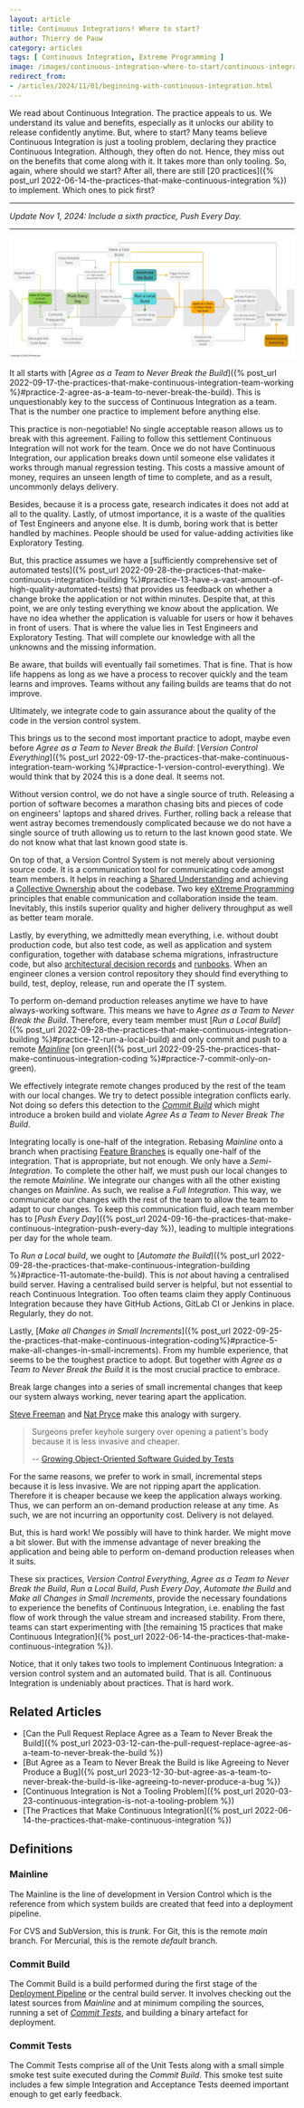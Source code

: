```yaml
---
layout: article
title: Continuous Integrations! Where to start?
author: Thierry de Pauw
category: articles
tags: [ Continuous Integration, Extreme Programming ]
image: /images/continuous-integration-where-to-start/continuous-integration-where-to-start.jpg
redirect_from:
- /articles/2024/11/01/beginning-with-continuous-integration.html
---
```


We read about Continuous Integration. The practice appeals to us. We understand its value and benefits, especially as it unlocks our ability to release confidently anytime. But, where to start? Many teams believe Continuous Integration is just a tooling problem, declaring they practice Continuous Integration. Although, they often do not. Hence, they miss out on the benefits that come along with it. It takes more than only tooling. So, again, where should we start? After all, there are still [20 practices]({% post_url 2022-06-14-the-practices-that-make-continuous-integration %}) to implement. Which ones to pick first?

---

*Update Nov 1, 2024: Include a sixth practice, Push Every Day.*

---

![Continuous Integration! Where to start?](/images/continuous-integration-where-to-start/continuous-integration-where-to-start.jpg)

It all starts with [*Agree as a Team to Never Break the Build*]({% post_url 2022-09-17-the-practices-that-make-continuous-integration-team-working %}#practice-2-agree-as-a-team-to-never-break-the-build). This is unquestionably key to the success of Continuous Integration as a team. That is the number one practice to implement before anything else.

This practice is non-negotiable! No single acceptable reason allows us to break with this agreement. Failing to follow this settlement Continuous Integration will not work for the team. Once we do not have Continuous Integration, our application breaks down until someone else validates it works through manual regression testing. This costs a massive amount of money, requires an unseen length of time to complete, and as a result, uncommonly delays delivery.

Besides, because it is a process gate, research indicates it does not add at all to the quality. Lastly, of utmost importance, it is a waste of the qualities of Test Engineers and anyone else. It is dumb, boring work that is better handled by machines. People should be used for value-adding activities like Exploratory Testing.

But, this practice assumes we have a [sufficiently comprehensive set of automated tests]({% post_url 2022-09-28-the-practices-that-make-continuous-integration-building %}#practice-13-have-a-vast-amount-of-high-quality-automated-tests) that provides us feedback on whether a change broke the application or not within minutes. Despite that, at this point, we are only testing everything we know about the application. We have no idea whether the application is valuable for users or how it behaves in front of users. That is where the value lies in Test Engineers and Exploratory Testing. That will complete our knowledge with all the unknowns and the missing information.

Be aware, that builds will eventually fail sometimes. That is fine. That is how life happens as long as we have a process to recover quickly and the team learns and improves. Teams without any failing builds are teams that do not improve.

Ultimately, we integrate code to gain assurance about the quality of the code in the version control system.

This brings us to the second most important practice to adopt, maybe even before *Agree as a Team to Never Break the Build*: [*Version Control Everything*]({% post_url 2022-09-17-the-practices-that-make-continuous-integration-team-working %}#practice-1-version-control-everything). We would think that by 2024 this is a done deal. It seems not.

Without version control, we do not have a single source of truth. Releasing a portion of software becomes a marathon chasing bits and pieces of code on engineers' laptops and shared drives. Further, rolling back a release that went astray becomes tremendously complicated because we do not have a single source of truth allowing us to return to the last known good state. We do not know what that last known good state is.

On top of that, a Version Control System is not merely about versioning source code. It is a communication tool for communicating code amongst team members. It helps in reaching a [Shared Understanding](https://en.wikipedia.org/wiki/Extreme_programming_practices#Shared_understanding) and achieving a [Collective Ownership](http://www.extremeprogramming.org/rules/collective.html) about the codebase. Two key [eXtreme Programming](http://www.extremeprogramming.org/) principles that enable communication and collaboration inside the team. Inevitably, this instils superior quality and higher delivery throughput as well as better team morale.

Lastly, by everything, we admittedly mean everything, i.e. without doubt production code, but also test code, as well as application and system configuration, together with database schema migrations, infrastructure code, but also [architectural decision records](https://www.cognitect.com/blog/2011/11/15/documenting-architecture-decisions) and [runbooks](https://www.pagerduty.com/resources/learn/what-is-a-runbook/). When an engineer clones a version control repository they should find everything to build, test, deploy, release, run and operate the IT system.

To perform on-demand production releases anytime we have to have always-working software. This means we have to *Agree as a Team to Never Break the Build*. Therefore, every team member must [*Run a Local Build*]({% post_url 2022-09-28-the-practices-that-make-continuous-integration-building %}#practice-12-run-a-local-build) and only commit and push to a remote [*Mainline*](#mainline) [on green]({% post_url 2022-09-25-the-practices-that-make-continuous-integration-coding %}#practice-7-commit-only-on-green).

We effectively integrate remote changes produced by the rest of the team with our local changes. We try to detect possible integration conflicts early. Not doing so defers this detection to the [*Commit Build*](#commit-build) which might introduce a broken build and violate *Agree As a Team to Never Break The Build*.

Integrating locally is one-half of the integration. Rebasing *Mainline* onto a branch when practising [Feature Branches](https://martinfowler.com/bliki/FeatureBranch.html) is equally one-half of the integration. That is appropriate, but not enough. We only have a *Semi-Integration*. To complete the other half, we must push our local changes to the remote *Mainline*. We integrate our changes with all the other existing changes on *Mainline*. As such, we realise a *Full Integration*. This way, we communicate our changes with the rest of the team to allow the team to adapt to our changes. To keep this communication fluid, each team member has to [*Push Every Day*]({% post_url 2024-09-16-the-practices-that-make-continuous-integration-push-every-day %}), leading to multiple integrations per day for the whole team.

To *Run a Local build*, we ought to [*Automate the Build*]({% post_url 2022-09-28-the-practices-that-make-continuous-integration-building %}#practice-11-automate-the-build). This is *not* about having a centralised build server. Having a centralised build server is helpful, but not essential to reach Continuous Integration. Too often teams claim they apply Continuous Integration because they have GitHub Actions, GitLab CI or Jenkins in place. Regularly, they do not.

Lastly, [*Make all Changes in Small Increments*]({% post_url 2022-09-25-the-practices-that-make-continuous-integration-coding%}#practice-5-make-all-changes-in-small-increments). From my humble experience, that seems to be the toughest practice to adopt. But together with *Agree as a Team to Never Break the Build* it is the most crucial practice to embrace.

Break large changes into a series of small incremental changes that keep our system always working, never tearing apart the application.

[Steve Freeman](https://www.linkedin.com/in/stevefreeman/) and [Nat Pryce](https://www.linkedin.com/in/natpryce/) make this analogy with surgery.

> Surgeons prefer keyhole surgery over opening a patient's body because it is less invasive and cheaper.
>
> -- [Growing Object-Oriented Software Guided by Tests](https://www.goodreads.com/book/show/4268826-growing-object-oriented-software-guided-by-tests)

For the same reasons, we prefer to work in small, incremental steps because it is less invasive. We are not ripping apart the application. Therefore it is cheaper because we keep the application always working. Thus, we can perform an on-demand production release at any time. As such, we are not incurring an opportunity cost. Delivery is not delayed.

But, this is hard work! We possibly will have to think harder. We might move a bit slower. But with the immense advantage of never breaking the application and being able to perform on-demand production releases when it suits.

These six practices, *Version Control Everything*, *Agree as a Team to Never Break the Build*, *Run a Local Build*, *Push Every Day*, *Automate the Build* and *Make all Changes in Small Increments*, provide the necessary foundations to experience the benefits of Continuous Integration, i.e. enabling the fast flow of work through the value stream and increased stability. From there, teams can start experimenting with [the remaining 15 practices that make Continuous Integration]({% post_url 2022-06-14-the-practices-that-make-continuous-integration %}).

Notice, that it only takes two tools to implement Continuous Integration: a version control system and an automated build. That is all. Continuous Integration is undeniably about practices. That is hard work.

## Related Articles

- [Can the Pull Request Replace Agree as a Team to Never Break the Build]({% post_url 2023-03-12-can-the-pull-request-replace-agree-as-a-team-to-never-break-the-build %})
- [But Agree as a Team to Never Break the Build is like Agreeing to Never Produce a Bug]({% post_url 2023-12-30-but-agree-as-a-team-to-never-break-the-build-is-like-agreeing-to-never-produce-a-bug %})
- [Continuous Integration is Not a Tooling Problem]({% post_url 2020-03-23-continuous-integration-is-not-a-tooling-problem %})
- [The Practices that Make Continuous Integration]({% post_url 2022-06-14-the-practices-that-make-continuous-integration %})

## Definitions

### Mainline

The Mainline is the line of development in Version Control which is the reference from which system builds are created that feed into a deployment pipeline.

For CVS and SubVersion, this is *trunk*. For Git, this is the remote *main* branch. For Mercurial, this is the remote *default* branch.

### Commit Build

The Commit Build is a build performed during the first stage of the [Deployment Pipeline](https://continuousdelivery.com/implementing/patterns/#the-deployment-pipeline) or the central build server. It involves checking out the latest sources from *Mainline* and at minimum compiling the sources, running a set of [*Commit Tests*](#commit-tests), and building a binary artefact for deployment.

### Commit Tests

The Commit Tests comprise all of the Unit Tests along with a small simple smoke test suite executed during the *Commit Build*. This smoke test suite includes a few simple Integration and Acceptance Tests deemed important enough to get early feedback.
